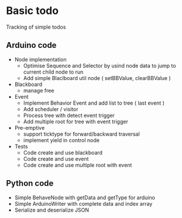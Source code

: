 # Basic todo

Tracking of simple todos

## Arduino code

* Node implementation
	* Optimise Sequence and Selector by usind node data to jump to current child node to run
	* Add simple Blaclboard util node ( setBBValue, clearBBValue )
* Blackboard
	* manage free 
* Event
	* Implement Behavior Event and add list to tree ( last event )
	* Add scheduler / visitor 
	* Process tree with detect event trigger
	* Add multiple root for tree with event trigger
* Pre-emptive
	* support ticktype for forward/backward traversal
	* implement yield in control node
* Tests
	* Code create and use blackboard
	* Code create and use event
	* Code create and use multiple root with event 
## Python code

* Simple BehaveNode with getData and getType for arduino
* Simple ArduinoWriter with complete data and index array
* Serialize and deserialize JSON